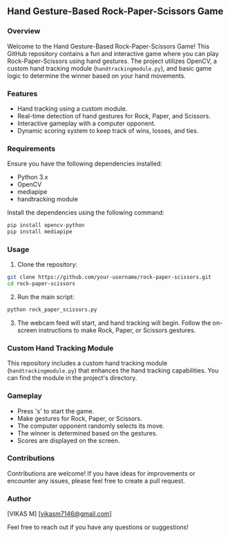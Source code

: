 ## Hand Gesture-Based Rock-Paper-Scissors Game

### Overview

Welcome to the Hand Gesture-Based Rock-Paper-Scissors Game! This GitHub repository contains a fun and interactive game where you can play Rock-Paper-Scissors using hand gestures. The project utilizes OpenCV, a custom hand tracking module (`handtrackingmodule.py`), and basic game logic to determine the winner based on your hand movements.

### Features

- Hand tracking using a custom module.
- Real-time detection of hand gestures for Rock, Paper, and Scissors.
- Interactive gameplay with a computer opponent.
- Dynamic scoring system to keep track of wins, losses, and ties.

### Requirements

Ensure you have the following dependencies installed:

- Python 3.x
- OpenCV
- mediapipe
- handtracking module

Install the dependencies using the following command:

```bash
pip install opencv-python
pip install mediapipe
```


### Usage

1. Clone the repository:

```bash
git clone https://github.com/your-username/rock-paper-scissors.git
cd rock-paper-scissors
```

2. Run the main script:

```bash
python rock_paper_scissors.py
```

3. The webcam feed will start, and hand tracking will begin. Follow the on-screen instructions to make Rock, Paper, or Scissors gestures.

### Custom Hand Tracking Module

This repository includes a custom hand tracking module (`handtrackingmodule.py`) that enhances the hand tracking capabilities. You can find the module in the project's directory.

### Gameplay

- Press 's' to start the game.
- Make gestures for Rock, Paper, or Scissors.
- The computer opponent randomly selects its move.
- The winner is determined based on the gestures.
- Scores are displayed on the screen.


### Contributions

Contributions are welcome! If you have ideas for improvements or encounter any issues, please feel free to create a pull request.



### Author

[VIKAS M]
[vikasm7146@gmail.com]

Feel free to reach out if you have any questions or suggestions! 
